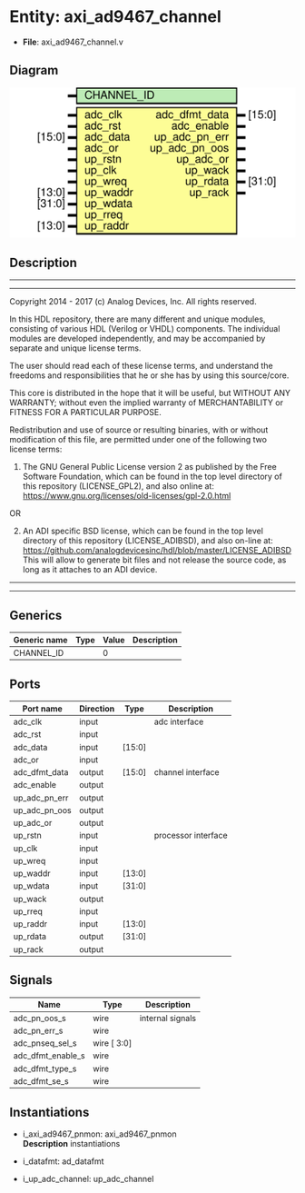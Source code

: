 # Entity: axi_ad9467_channel

- **File**: axi_ad9467_channel.v
## Diagram

![Diagram](axi_ad9467_channel.svg "Diagram")
## Description

 ***************************************************************************
 ***************************************************************************
 Copyright 2014 - 2017 (c) Analog Devices, Inc. All rights reserved.

 In this HDL repository, there are many different and unique modules, consisting
 of various HDL (Verilog or VHDL) components. The individual modules are
 developed independently, and may be accompanied by separate and unique license
 terms.

 The user should read each of these license terms, and understand the
 freedoms and responsibilities that he or she has by using this source/core.

 This core is distributed in the hope that it will be useful, but WITHOUT ANY
 WARRANTY; without even the implied warranty of MERCHANTABILITY or FITNESS FOR
 A PARTICULAR PURPOSE.

 Redistribution and use of source or resulting binaries, with or without modification
 of this file, are permitted under one of the following two license terms:

   1. The GNU General Public License version 2 as published by the
      Free Software Foundation, which can be found in the top level directory
      of this repository (LICENSE_GPL2), and also online at:
      <https://www.gnu.org/licenses/old-licenses/gpl-2.0.html>

 OR

   2. An ADI specific BSD license, which can be found in the top level directory
      of this repository (LICENSE_ADIBSD), and also on-line at:
      https://github.com/analogdevicesinc/hdl/blob/master/LICENSE_ADIBSD
      This will allow to generate bit files and not release the source code,
      as long as it attaches to an ADI device.

 ***************************************************************************
 ***************************************************************************

## Generics

| Generic name | Type | Value | Description |
| ------------ | ---- | ----- | ----------- |
| CHANNEL_ID   |      | 0     |             |
## Ports

| Port name     | Direction | Type   | Description          |
| ------------- | --------- | ------ | -------------------- |
| adc_clk       | input     |        |  adc interface       |
| adc_rst       | input     |        |                      |
| adc_data      | input     | [15:0] |                      |
| adc_or        | input     |        |                      |
| adc_dfmt_data | output    | [15:0] |  channel interface   |
| adc_enable    | output    |        |                      |
| up_adc_pn_err | output    |        |                      |
| up_adc_pn_oos | output    |        |                      |
| up_adc_or     | output    |        |                      |
| up_rstn       | input     |        |  processor interface |
| up_clk        | input     |        |                      |
| up_wreq       | input     |        |                      |
| up_waddr      | input     | [13:0] |                      |
| up_wdata      | input     | [31:0] |                      |
| up_wack       | output    |        |                      |
| up_rreq       | input     |        |                      |
| up_raddr      | input     | [13:0] |                      |
| up_rdata      | output    | [31:0] |                      |
| up_rack       | output    |        |                      |
## Signals

| Name              | Type        | Description        |
| ----------------- | ----------- | ------------------ |
| adc_pn_oos_s      | wire        |  internal signals  |
| adc_pn_err_s      | wire        |                    |
| adc_pnseq_sel_s   | wire [ 3:0] |                    |
| adc_dfmt_enable_s | wire        |                    |
| adc_dfmt_type_s   | wire        |                    |
| adc_dfmt_se_s     | wire        |                    |
## Instantiations

- i_axi_ad9467_pnmon: axi_ad9467_pnmon
</br>**Description**
 instantiations

- i_datafmt: ad_datafmt
- i_up_adc_channel: up_adc_channel
